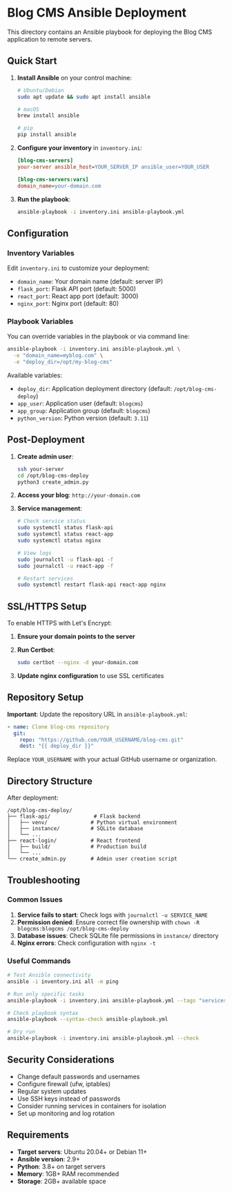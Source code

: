 # Blog CMS Ansible Deployment

This directory contains an Ansible playbook for deploying the Blog CMS application to remote servers.

## Quick Start

1. **Install Ansible** on your control machine:
   ```bash
   # Ubuntu/Debian
   sudo apt update && sudo apt install ansible

   # macOS
   brew install ansible

   # pip
   pip install ansible
   ```

2. **Configure your inventory** in `inventory.ini`:
   ```ini
   [blog-cms-servers]
   your-server ansible_host=YOUR_SERVER_IP ansible_user=YOUR_USER

   [blog-cms-servers:vars]
   domain_name=your-domain.com
   ```

3. **Run the playbook**:
   ```bash
   ansible-playbook -i inventory.ini ansible-playbook.yml
   ```

## Configuration

### Inventory Variables

Edit `inventory.ini` to customize your deployment:

- `domain_name`: Your domain name (default: server IP)
- `flask_port`: Flask API port (default: 5000)
- `react_port`: React app port (default: 3000) 
- `nginx_port`: Nginx port (default: 80)

### Playbook Variables

You can override variables in the playbook or via command line:

```bash
ansible-playbook -i inventory.ini ansible-playbook.yml \
  -e "domain_name=myblog.com" \
  -e "deploy_dir=/opt/my-blog-cms"
```

Available variables:
- `deploy_dir`: Application deployment directory (default: `/opt/blog-cms-deploy`)
- `app_user`: Application user (default: `blogcms`)
- `app_group`: Application group (default: `blogcms`)
- `python_version`: Python version (default: `3.11`)

## Post-Deployment

1. **Create admin user**:
   ```bash
   ssh your-server
   cd /opt/blog-cms-deploy
   python3 create_admin.py
   ```

2. **Access your blog**: `http://your-domain.com`

3. **Service management**:
   ```bash
   # Check service status
   sudo systemctl status flask-api
   sudo systemctl status react-app
   sudo systemctl status nginx

   # View logs
   sudo journalctl -u flask-api -f
   sudo journalctl -u react-app -f

   # Restart services
   sudo systemctl restart flask-api react-app nginx
   ```

## SSL/HTTPS Setup

To enable HTTPS with Let's Encrypt:

1. **Ensure your domain points to the server**

2. **Run Certbot**:
   ```bash
   sudo certbot --nginx -d your-domain.com
   ```

3. **Update nginx configuration** to use SSL certificates

## Repository Setup

**Important**: Update the repository URL in `ansible-playbook.yml`:

```yaml
- name: Clone blog-cms repository
  git:
    repo: "https://github.com/YOUR_USERNAME/blog-cms.git"
    dest: "{{ deploy_dir }}"
```

Replace `YOUR_USERNAME` with your actual GitHub username or organization.

## Directory Structure

After deployment:
```
/opt/blog-cms-deploy/
├── flask-api/              # Flask backend
│   ├── venv/              # Python virtual environment
│   ├── instance/          # SQLite database
│   └── ...
├── react-login/           # React frontend
│   ├── build/             # Production build
│   └── ...
└── create_admin.py        # Admin user creation script
```

## Troubleshooting

### Common Issues

1. **Service fails to start**: Check logs with `journalctl -u SERVICE_NAME`
2. **Permission denied**: Ensure correct file ownership with `chown -R blogcms:blogcms /opt/blog-cms-deploy`
3. **Database issues**: Check SQLite file permissions in `instance/` directory
4. **Nginx errors**: Check configuration with `nginx -t`

### Useful Commands

```bash
# Test Ansible connectivity
ansible -i inventory.ini all -m ping

# Run only specific tasks
ansible-playbook -i inventory.ini ansible-playbook.yml --tags "services"

# Check playbook syntax
ansible-playbook --syntax-check ansible-playbook.yml

# Dry run
ansible-playbook -i inventory.ini ansible-playbook.yml --check
```

## Security Considerations

- Change default passwords and usernames
- Configure firewall (ufw, iptables)
- Regular system updates
- Use SSH keys instead of passwords
- Consider running services in containers for isolation
- Set up monitoring and log rotation

## Requirements

- **Target servers**: Ubuntu 20.04+ or Debian 11+
- **Ansible version**: 2.9+
- **Python**: 3.8+ on target servers
- **Memory**: 1GB+ RAM recommended
- **Storage**: 2GB+ available space